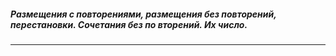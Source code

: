 ##### Размещения с повторениями, размещения без повторений, перестановки. Сочетания без по вторений. Их число.
---